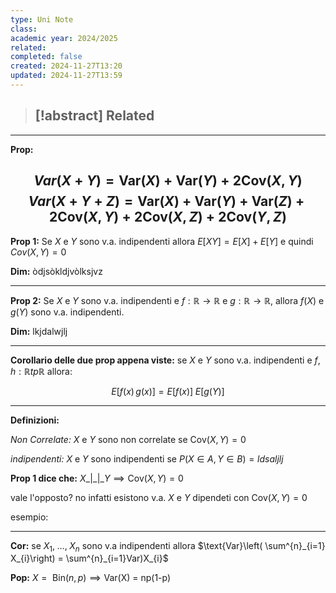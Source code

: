 ```yaml
---
type: Uni Note
class: 
academic year: 2024/2025
related: 
completed: false
created: 2024-11-27T13:20
updated: 2024-11-27T13:59
---
```

>[!abstract] Related
>- 

---

**Prop:**

$$
Var(X+Y)  = \text{Var}(X)+ \text{Var}(Y) + 2\text{Cov}(X,Y)
$$
$$
Var(X+Y + Z)  = \text{Var}(X)+ \text{Var}(Y)+ \text{Var}(Z) + 2\text{Cov}(X,Y) + 2\text{Cov}(X,Z) + 2\text{Cov}(Y,Z)
$$
---
**Prop 1:**
Se $X$  e $Y$  sono v.a. indipendenti allora $E[XY] = E[X] + E[Y]$ e quindi $Cov(X,Y) = 0$

**Dim:**
òdjsòkldjvòlksjvz

---

**Prop 2:**
Se $X$ e $Y$ sono v.a. indipendenti e $f:\mathbb{R} \to \mathbb{R}$ e $g:\mathbb{R}\to \mathbb{R}$, allora $f(X)$ e $g(Y)$ sono v.a. indipendenti.

**Dim:**
lkjdalwjlj

---
**Corollario delle due prop appena viste:**
se $X$  e $Y$ sono v.a. indipendenti e $f,h:\mathbb{R} tp\mathbb{R}$ allora:

$$
E[f(x)\, g(x)] = E[f(x)]\; E[g(Y)]
$$

---
**Definizioni:**

*Non Correlate:* $X$  e $Y$ sono non correlate se $\text{Cov}(X,Y) = 0$

*indipendenti:* $X$ e $Y$  sono indipendenti se $P(X \in A, Y \in B) = ldsaljlj$


**Prop 1 dice che:** $X \_|\_|\_ Y \implies \text{Cov}(X,Y) = 0$

vale l'opposto? no infatti esistono v.a. $X$ e $Y$ dipendeti con $\text{Cov}(X,Y) = 0$ 

esempio:

---
**Cor:** se $X_{1},\; \dots,\;X_{n}$ sono v.a indipendenti allora $\text{Var}\left( \sum^{n}_{i=1} X_{i}\right) = \sum^{n}_{i=1}Var)X_{i}$

**Pop:** $X = \text{ Bin}(n,p)\implies \text{Var(X) = np(1-p)}$

